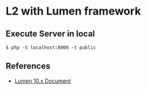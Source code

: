 # L2 with Lumen framework

## Execute Server in local
```shell
$ php -S localhost:8000 -t public
```

## References

- [Lumen 10.x Document](https://lumen.laravel.com/docs/10.x)
